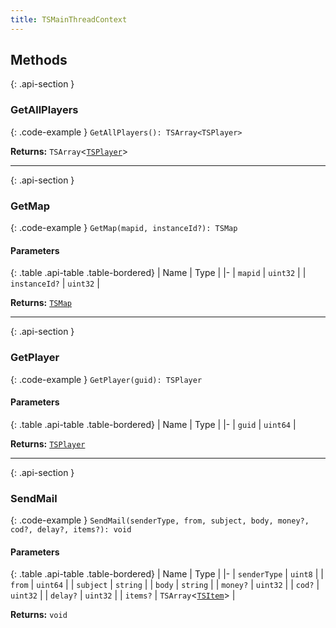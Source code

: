 ```yaml
---
title: TSMainThreadContext
---
```



## Methods

{: .api-section }
### GetAllPlayers

{: .code-example }
`GetAllPlayers(): TSArray<TSPlayer>`

**Returns:** 
`TSArray`<[`TSPlayer`](TSPlayer)\>

___

{: .api-section }
### GetMap

{: .code-example }
`GetMap(mapid, instanceId?): TSMap`

#### Parameters

{: .table .api-table .table-bordered}
| Name | Type |
|-
| `mapid` | `uint32` |
| `instanceId?` | `uint32` |

**Returns:** 
[`TSMap`](TSMap)

___

{: .api-section }
### GetPlayer

{: .code-example }
`GetPlayer(guid): TSPlayer`

#### Parameters

{: .table .api-table .table-bordered}
| Name | Type |
|-
| `guid` | `uint64` |

**Returns:** 
[`TSPlayer`](TSPlayer)

___

{: .api-section }
### SendMail

{: .code-example }
`SendMail(senderType, from, subject, body, money?, cod?, delay?, items?): void`

#### Parameters

{: .table .api-table .table-bordered}
| Name | Type |
|-
| `senderType` | `uint8` |
| `from` | `uint64` |
| `subject` | `string` |
| `body` | `string` |
| `money?` | `uint32` |
| `cod?` | `uint32` |
| `delay?` | `uint32` |
| `items?` | `TSArray`<[`TSItem`](TSItem)\> |

**Returns:** 
`void`

